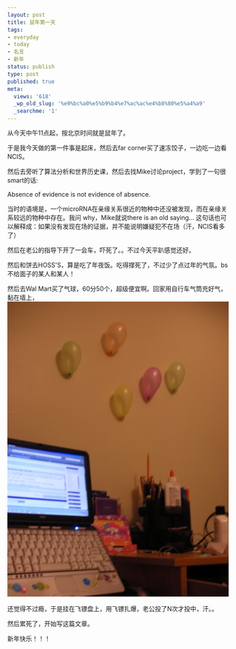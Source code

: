 ```yaml
---
layout: post
title: 鼠年第一天
tags:
- everyday
- today
- 名言
- 新年
status: publish
type: post
published: true
meta:
  views: '618'
  _wp_old_slug: '%e9%bc%a0%e5%b9%b4%e7%ac%ac%e4%b8%80%e5%a4%a9'
  _searchme: '1'
---
```

从今天中午11点起，按北京时间就是鼠年了。

于是我今天做的第一件事是起床，然后去far  corner买了速冻饺子，一边吃一边看NCIS。

然后去旁听了算法分析和世界历史课，然后去找Mike讨论project，学到了一句很smart的话:

Absence of evidence is not evidence of absence.

当时的语境是，一个microRNA在亲缘关系很近的物种中还没被发现，而在亲缘关系较远的物种中存在。我问 why，Mike就说there is an old saying... 这句话也可以解释成：如果没有发现在场的证据，并不能说明嫌疑犯不在场（汗，NCIS看多了）

然后在老公的指导下开了一会车，吓死了。。不过今天平趴感觉还好。

然后和饼去HOSS'S，算是吃了年夜饭。吃得撑死了，不过少了点过年的气氛。bs不给面子的某人和某人！

然后去Wal Mart买了气球，60分50个，超级便宜啊。回家用自行车气筒充好气，黏在墙上，
![](/images/2010/07/00001.jpg)

还觉得不过瘾，于是挂在飞镖盘上，用飞镖扎爆，老公投了N次才投中，汗。。

然后累死了，开始写这篇文章。

新年快乐！！！
